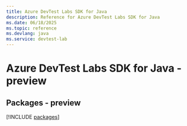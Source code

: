 ```yaml
---
title: Azure DevTest Labs SDK for Java
description: Reference for Azure DevTest Labs SDK for Java
ms.date: 06/18/2025
ms.topic: reference
ms.devlang: java
ms.service: devtest-lab
---
```

# Azure DevTest Labs SDK for Java - preview
## Packages - preview
[!INCLUDE [packages](devtest-labs-index.md)]